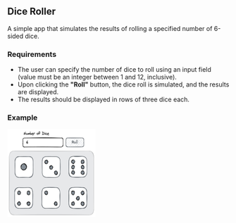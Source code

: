 ## Dice Roller

A simple app that simulates the results of rolling a specified number of 6-sided dice.

### Requirements

- The user can specify the number of dice to roll using an input field (value must be an integer between 1 and 12, inclusive).
- Upon clicking the **"Roll"** button, the dice roll is simulated, and the results are displayed.
- The results should be displayed in rows of three dice each.

### Example

<img src="dice.png" alt="" width="200" height="200">
